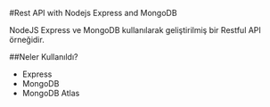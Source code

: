 #Rest API with Nodejs Express and MongoDB

NodeJS Express ve MongoDB kullanılarak geliştirilmiş bir Restful API örneğidir.

##Neler Kullanıldı?
- Express
- MongoDB
- MongoDB Atlas